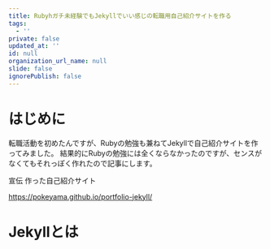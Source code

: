 ```yaml
---
title: Rubyhガチ未経験でもJekyllでいい感じの転職用自己紹介サイトを作る
tags:
  - ''
private: false
updated_at: ''
id: null
organization_url_name: null
slide: false
ignorePublish: false
---
```

# はじめに
転職活動を初めたんですが、Rubyの勉強も兼ねてJekyllで自己紹介サイトを作ってみました。
結果的にRubyの勉強には全くならなかったのですが、センスがなくてもそれっぽく作れたので記事にします。

宣伝 作った自己紹介サイト

https://pokeyama.github.io/portfolio-jekyll/

# Jekyllとは
